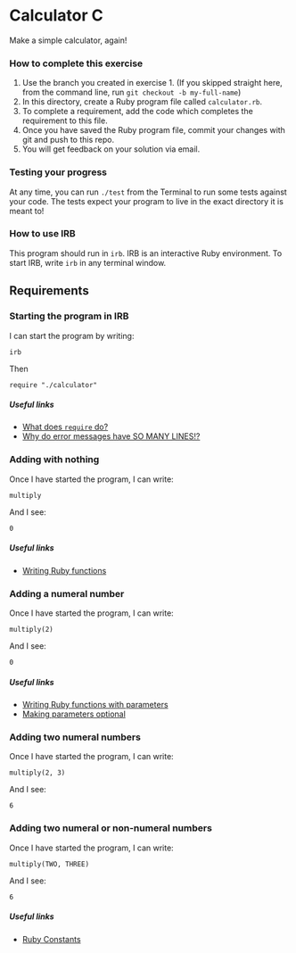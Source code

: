 # Calculator C

Make a simple calculator, again!

### How to complete this exercise

1. Use the branch you created in exercise 1. (If you skipped straight here, from the command line, run `git checkout -b my-full-name`)
2. In this directory, create a Ruby program file called `calculator.rb`.
3. To complete a requirement, add the code which completes the requirement to this file.
3. Once you have saved the Ruby program file, commit your changes with git and push to this repo.
4. You will get feedback on your solution via email.

### Testing your progress

At any time, you can run `./test` from the Terminal to run some tests against your code. The tests expect your program to live in the exact directory it is meant to!

### How to use IRB

This program should run in `irb`. IRB is an interactive Ruby environment. To start IRB, write `irb` in any terminal window.

## Requirements

### Starting the program in IRB

I can start the program by writing:

`irb`

Then 

`require "./calculator"`

##### Useful links

- [What does `require` do?]()
- [Why do error messages have SO MANY LINES!?]()

### Adding with nothing

Once I have started the program, I can write:

```
multiply
```

And I see:

```
0
```

##### Useful links

- [Writing Ruby functions]()

### Adding a numeral number

Once I have started the program, I can write:

```
multiply(2)
```

And I see:

```
0
```

##### Useful links

- [Writing Ruby functions with parameters]()
- [Making parameters optional]()

### Adding two numeral numbers

Once I have started the program, I can write:

```
multiply(2, 3)
```

And I see:

```
6
```

### Adding two numeral or non-numeral numbers

Once I have started the program, I can write:

```
multiply(TWO, THREE)
```

And I see: 

```
6
```

##### Useful links

- [Ruby Constants]()
